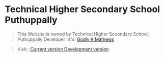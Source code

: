 # Technical Higher Secondary School Puthuppally

>This Website is owned by Technical Higher Secondary School, Puthuppally 
Developer Info: [Godly K Mathews](https://godlykmathews.github.io)

>Visit :
>[Current version ](http://thssputhuppally.ihrd.ac.in/)
 [Development version](https://thssputhuppally.cyclic.app/)
